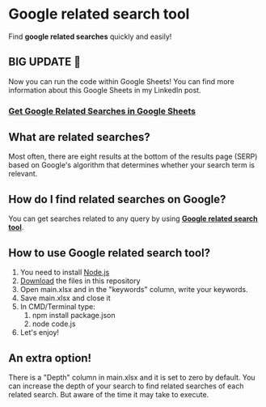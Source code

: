 # Google related search tool
Find **google related searches** quickly and easily!

## BIG UPDATE 🥳
Now you can run the code within Google Sheets!
You can find more information about this Google Sheets in my LinkedIn post.
### [Get Google Related Searches in Google Sheets](https://www.linkedin.com/posts/alireza-esmikhani_seo-googleabrads-searchengineoptimization-activity-6837228087973834752-NqxD)

## What are related searches?
Most often, there are eight results at the bottom of the results page (SERP) based on Google's algorithm that determines whether your search term is relevant.

## How do I find related searches on Google?
You can get searches related to any query by using **[Google related search tool](https://github.com/mrekh/google-related-search-tool)**.

## How to use Google related search tool?
1. You need to install [Node.js](https://nodejs.org/en/)
1. [Download](https://github.com/mrekh/google-related-search-tool/archive/refs/heads/main.zip) the files in this repository
1. Open main.xlsx and in the "keywords" column, write your keywords.
1. Save main.xlsx and close it
1. In CMD/Terminal type:
    1. npm install package.json
    1. node code.js
1. Let's enjoy!

## An extra option!
There is a "Depth" column in main.xlsx and it is set to zero by default.
You can increase the depth of your search to find related searches of each related search.
But aware of the time it may take to execute.
